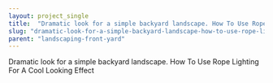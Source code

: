 ```yaml
---
layout: project_single
title:  "Dramatic look for a simple backyard landscape. How To Use Rope Lighting For A Cool Looking Effect"
slug: "dramatic-look-for-a-simple-backyard-landscape-how-to-use-rope-lighting-for-a-cool"
parent: "landscaping-front-yard"
---
```

Dramatic look for a simple backyard landscape. How To Use Rope Lighting For A Cool Looking Effect